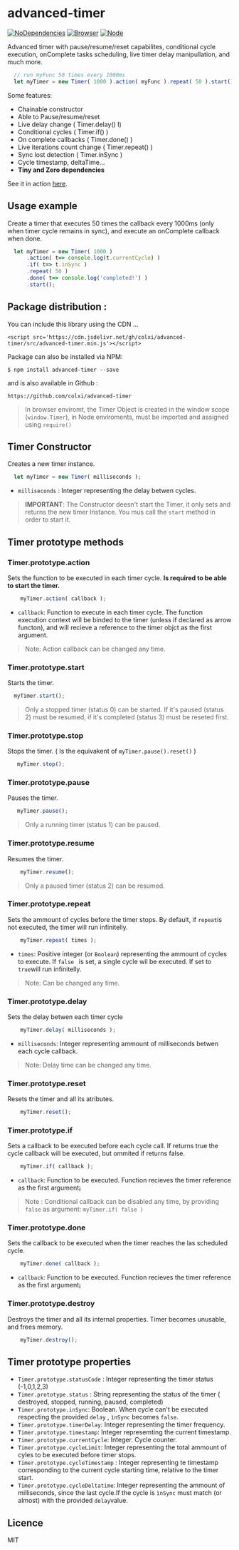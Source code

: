
# advanced-timer
[![NoDependencies](https://img.shields.io/badge/dependencies-none-green.svg)](https://github.com/colxi/midi-parser-js)
[![Browser](https://img.shields.io/badge/browser-compatible-blue.svg)](https://github.com/colxi/midi-parser-js)
[![Node](https://img.shields.io/badge/node-compatible-brightgreen.svg)](https://www.npmjs.com/package/midi-parser-js)

Advanced timer with pause/resume/reset capabilites, conditional cycle execution, onComplete tasks scheduling, live timer delay manipullation, and much more.

```javascript
  // run myFunc 50 times every 1000ms
  let myTimer = new Timer( 1000 ).action( myFunc ).repeat( 50 ).start();
```
Some features:
- Chainable constructor 
- Able to Pause/resume/reset 
- Live delay change ( Timer.delay() I)
- Conditional cycles ( Timer.if() )
- On complete callbacks ( Timer.done() )
- Live iterations count change ( Timer.repeat() )
- Sync lost detection ( Timer.inSync )
- Cycle timestamp, deltaTime...
- **Tiny and Zero dependencies**

See it in action [here](https://colxi.github.io/advanced-timer/demo/demo-browser.html).
## Usage example

Create a timer that executes 50 times the callback every 1000ms (only when timer cycle remains in sync), and execute an onComplete callback when done.

```javascript
  let myTimer = new Timer( 1000 )
      .action( t=> console.log(t.currentCycle) )
      .if( t=> t.inSync )
      .repeat( 50 )
      .done( t=> console.log('completed!') )
      .start();
```

## Package distribution :
You can include this library using the CDN ...

```
<script src='https://cdn.jsdelivr.net/gh/colxi/advanced-timer/src/advanced-timer.min.js'></script>
```


Package can also be installed via NPM:

```
$ npm install advanced-timer --save
```

and is also available in Github :

```
https://github.com/colxi/advanced-timer
```

> In browser enviromt, the Timer Object is created in the window scope (`window.Timer`), in Node enviroments, must be imported and assigned using `require()`


## Timer Constructor

Creates a new timer instance.

```javascript
  let myTimer = new Timer( milliseconds );
```

- `milliseconds` : Integer representing the delay betwen cycles.

> **IMPORTANT**: The Constructor deesn't start the Timer, it only sets and returns the new timer Instance. You mus call the `start` method in order to start it.


## Timer prototype methods

### Timer.prototype.action
Sets the function to be executed in each timer cycle. **Is required to be able to start the timer.**
```javascript
    myTimer.action( callback );
```

- `callback`: Function to execute in each timer cycle. The function execution context will be binded to the timer (unless if declared as arrow functon), and will recieve a reference to the timer objct as the first argument.

> Note: Action callback can be changed any time.


### Timer.prototype.start
Starts the timer. 

```javascript
  myTimer.start();
```
> Only a stopped timer (status 0) can be started. If it's paused (status 2)  must be resumed, if it's completed (status 3) must be reseted first.


### Timer.prototype.stop
Stops the timer. ( Is the equivakent of `myTimer.pause().reset()` )

```javascript
   myTimer.stop();
```

### Timer.prototype.pause
Pauses the timer.

```javascript
   myTimer.pause();
```
> Only a running timer (status 1) can be paused.

### Timer.prototype.resume
Resumes the timer.

```javascript
    myTimer.resume();
```


> Only a paused timer (status 2) can be resumed.


### Timer.prototype.repeat
Sets the ammount of cycles before the timer stops. By default, if `repeat`is not executed, the timer will run infinitelly. 
```javascript
    myTimer.repeat( times );
```
- `times`:  Positive integer (or `Boolean`) representing the ammount of cycles to execute. If `false ` is set, a single cycle wil be executed. If set to `true`will run infinitelly.

> Note: Can be changed any time.


### Timer.prototype.delay
Sets the delay betwen each timer cycle

```javascript
    myTimer.delay( milliseconds );
```
- `milliseconds`: Integer representing ammount of milliseconds betwen each cycle callback.

> Note: Delay time can be changed any time.

### Timer.prototype.reset
Resets the timer and all its atributes.

```javascript
    myTimer.reset();
```


### Timer.prototype.if
Sets a callback to be executed before each cycle call. If returns true the cycle callback will be executed, but ommited if returns false.

```javascript
    myTimer.if( callback );
```
- `callback`: Function to be executed. Function recieves the timer reference as the first argument¡

> Note : Conditional callback can be disabled any time, by providing `false` as argument: `myTimer.if( false ) `


### Timer.prototype.done
Sets the callback to be executed when the timer reaches the las scheduled cycle.

```javascript
    myTimer.done( callback );
```
- `callback`: Function to be executed. Function recieves the timer reference as the first argument¡

### Timer.prototype.destroy
Destroys the timer and all its internal properties. Timer becomes unusable, and frees memory.
```javascript
    myTimer.destroy();
```


## Timer prototype properties

- `Timer.prototype.statusCode` : Integer representing the timer status (-1,0,1,2,3)
- `Timer.prototype.status` : String representing the status of the timer ( destroyed, stopped, running, paused, completed)
- `Timer.prototype.inSync`: Boolean. When cycle can't be executed respecting the provided `delay` , `ìnSync` becomes `false`.
- `Timer.prototype.timerDelay`: Integer representing the timer frequency.
- `Timer.prototype.timestamp`: Integer represemting the current timestamp.
- `Timer.prototype.currentCycle`: Integer. Cycle counter.
- `Timer.prototype.cycleLimit`: Integer representing the total ammount of cyles to be executed before timer stops.
- `Timer.prototype.cycleTimestamp` : Integer representing te timestamp corresponding to the current cycle starting time, relative to the timer start.
- `Timer.prototype.cycleDeltatime`: Integer representing the ammount of milliseconds, since the last cycle.If the cycle is `ìnSync` must match (or almost) with the provided `delay`value.


## Licence 
MIT
